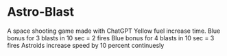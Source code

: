 # Astro-Blast
A space shooting game made with ChatGPT
Yellow fuel increase time.
Blue bonus for 3 blasts in 10 sec = 2 fires
Blue bonus for 4 blasts in 10 sec = 3 fires
Astroids increase speed by 10 percent continuesly

